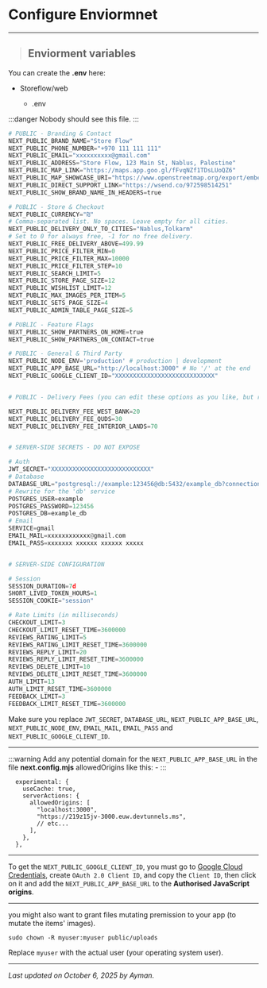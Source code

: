 # Configure Enviormnet

---

> ## Enviorment variables

You can create the **.env** here:

- Storeflow/web

  - .env

:::danger
Nobody should see this file.
:::

```python
# PUBLIC - Branding & Contact
NEXT_PUBLIC_BRAND_NAME="Store Flow"
NEXT_PUBLIC_PHONE_NUMBER="+970 111 111 111"
NEXT_PUBLIC_EMAIL="xxxxxxxxxx@gmail.com"
NEXT_PUBLIC_ADDRESS="Store Flow, 123 Main St, Nablus, Palestine"
NEXT_PUBLIC_MAP_LINK="https://maps.app.goo.gl/fFvqNZf1TDsLUoQZ6"
NEXT_PUBLIC_MAP_SHOWCASE_URI="https://www.openstreetmap.org/export/embed.html?bbox=35.25061279535294%2C32.22571954584364%2C35.25491505861283%2C32.22780248703342&amp;layer=mapnik&amp;marker=32.22676102240543%2C35.25276392698288"
NEXT_PUBLIC_DIRECT_SUPPORT_LINK="https://wsend.co/972598514251"
NEXT_PUBLIC_SHOW_BRAND_NAME_IN_HEADERS=true

# PUBLIC - Store & Checkout
NEXT_PUBLIC_CURRENCY="₪"
# Comma-separated list. No spaces. Leave empty for all cities.
NEXT_PUBLIC_DELIVERY_ONLY_TO_CITIES="Nablus,Tolkarm"
# Set to 0 for always free, -1 for no free delivery.
NEXT_PUBLIC_FREE_DELIVERY_ABOVE=499.99
NEXT_PUBLIC_PRICE_FILTER_MIN=0
NEXT_PUBLIC_PRICE_FILTER_MAX=10000
NEXT_PUBLIC_PRICE_FILTER_STEP=10
NEXT_PUBLIC_SEARCH_LIMIT=5
NEXT_PUBLIC_STORE_PAGE_SIZE=12
NEXT_PUBLIC_WISHLIST_LIMIT=12
NEXT_PUBLIC_MAX_IMAGES_PER_ITEM=5
NEXT_PUBLIC_SETS_PAGE_SIZE=4
NEXT_PUBLIC_ADMIN_TABLE_PAGE_SIZE=5

# PUBLIC - Feature Flags
NEXT_PUBLIC_SHOW_PARTNERS_ON_HOME=true
NEXT_PUBLIC_SHOW_PARTNERS_ON_CONTACT=true

# PUBLIC - General & Third Party
NEXT_PUBLIC_NODE_ENV='production' # production | development
NEXT_PUBLIC_APP_BASE_URL="http://localhost:3000" # No '/' at the end
NEXT_PUBLIC_GOOGLE_CLIENT_ID="XXXXXXXXXXXXXXXXXXXXXXXXXXXX"


# PUBLIC - Delivery Fees (you can edit these options as you like, but remember to check DELIVERY_FEES in config.js and language)

NEXT_PUBLIC_DELIVERY_FEE_WEST_BANK=20
NEXT_PUBLIC_DELIVERY_FEE_QUDS=30
NEXT_PUBLIC_DELIVERY_FEE_INTERIOR_LANDS=70


# SERVER-SIDE SECRETS - DO NOT EXPOSE

# Auth
JWT_SECRET="XXXXXXXXXXXXXXXXXXXXXXXXXXXX"
# Database
DATABASE_URL="postgresql://example:123456@db:5432/example_db?connection_limit=1&connect_timeout=30&keepalives_idle=30"
# Rewrite for the 'db' service
POSTGRES_USER=example
POSTGRES_PASSWORD=123456
POSTGRES_DB=example_db
# Email
SERVICE=gmail
EMAIL_MAIL=xxxxxxxxxxxx@gmail.com
EMAIL_PASS=xxxxxxx xxxxxx xxxxxx xxxxx


# SERVER-SIDE CONFIGURATION

# Session
SESSION_DURATION=7d
SHORT_LIVED_TOKEN_HOURS=1
SESSION_COOKIE="session"

# Rate Limits (in milliseconds)
CHECKOUT_LIMIT=3
CHECKOUT_LIMIT_RESET_TIME=3600000
REVIEWS_RATING_LIMIT=5
REVIEWS_RATING_LIMIT_RESET_TIME=3600000
REVIEWS_REPLY_LIMIT=20
REVIEWS_REPLY_LIMIT_RESET_TIME=3600000
REVIEWS_DELETE_LIMIT=10
REVIEWS_DELETE_LIMIT_RESET_TIME=3600000
AUTH_LIMIT=13
AUTH_LIMIT_RESET_TIME=3600000
FEEDBACK_LIMIT=3
FEEDBACK_LIMIT_RESET_TIME=3600000
```

Make sure you replace `JWT_SECRET`, `DATABASE_URL`, `NEXT_PUBLIC_APP_BASE_URL`, `NEXT_PUBLIC_NODE_ENV`, `EMAIL_MAIL`, `EMAIL_PASS` and `NEXT_PUBLIC_GOOGLE_CLIENT_ID`.

---

:::warning
Add any potential domain for the `NEXT_PUBLIC_APP_BASE_URL` in the file **next.config.mjs** allowedOrigins like this: -
:::

```
  experimental: {
    useCache: true,
    serverActions: {
      allowedOrigins: [
        "localhost:3000",
        "https://219z15jv-3000.euw.devtunnels.ms",
        // etc...
      ],
    },
  },
```

---

To get the `NEXT_PUBLIC_GOOGLE_CLIENT_ID`, you must go to [Google Cloud Credentials](https://console.cloud.google.com/apis/credentials), create `OAuth 2.0 Client ID`, and copy the `Client ID`, then click on it and add the `NEXT_PUBLIC_APP_BASE_URL` to the **Authorised JavaScript origins**.

---

<!-- > ## Deploy schemas

Connect the app to the database and initialize the schemas:-

Open your terminal and run these.

```
npm run prisma:init
npm run prisma:migrate:dev-reset
npm run prisma:push
```

```
npm run dev
OR
npm run prisma:generate
``` -->

you might also want to grant files mutating premission to your app (to mutate the items' images).

```
sudo chown -R myuser:myuser public/uploads
```

Replace `myuser` with the actual user (your operating system user).

---

_Last updated on October 6, 2025 by Ayman._
